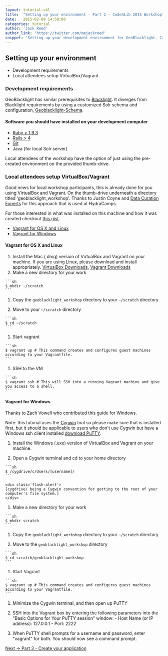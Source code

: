 ```yaml
---
layout: tutorial-c4l
title:  "Setting up your environment - Part 2 - Code4Lib 2015 Workshop"
date:   2015-02-09 14:58:00
categories: tutorial
author: 'Jack Reed'
author_link: 'https://twitter.com/mejackreed'
snippet: 'Setting up your development environment for GeoBlacklight. Created as part of a tutorial series for a 2015 Code4Lib Preconference Workshop'
---
```


## Setting up your environment
  - Development requirements
  - Local attendees setup VirtualBox/Vagrant

### Development requirements

GeoBlacklight has similar prerequisites to [Blacklight][blacklight]. It diverges from Blacklight requirements by using a customized Solr schema and configuration, [Geoblacklight-Schema][geoblacklightschema].

#### Software you should have installed on your development computer

  - [Ruby > 1.9.3][installruby]
  - [Rails > 4][installrails]
  - [Git][installgit]
  - Java (for local Solr server)

Local attendees of the workshop have the option of just using the pre-created environment on the provided thumb-drive.

### Local attendees setup VirtualBox/Vagrant
  
Good news for local workshop participants, this is already done for you using VirtualBox and Vagrant. On the thumb-drive underneath a directory titled 'geoblacklight_workshop'. Thanks to Justin Coyne and [Data Curation Experts](http://curationexperts.com/) for this approach that is used at HydraCamps.

For those interested in what was installed on this machine and how it was created checkout [this gist](https://gist.github.com/mejackreed/727e9cd2e971ca3949a2).

 - [Vagrant for OS X and Linux](#vagrant-for-os-x-and-linux)
 - [Vagrant for Windows](#vagrant-for-windows)

#### Vagrant for OS X and Linux
  1. Install the Mac (.dmg) version of VirtualBox and Vagrant on your machine. If you are using Linux, please download and install appropriately. [VirtualBox Downloads](https://www.virtualbox.org/wiki/Downloads), [Vagrant Downloads](https://www.vagrantup.com/downloads.html)
  1. Make a new directory for your work

    ```sh
    $ mkdir ~/scratch
    ```

  1. Copy the `geoblacklight_workshop` directory to your `~/scratch` directory

  1. Move to your `~/scratch` directory

    ```sh
    $ cd ~/scratch
    ```

  1. Start vagrant

    ```sh
    $ vagrant up # This command creates and configures guest machines according to your Vagrantfile.
    ```

  1. SSH to the VM

    ```sh
    $ vagrant ssh # This will SSH into a running Vagrant machine and give you access to a shell.
    ```

#### Vagrant for Windows

Thanks to Zach Vowell who contributed this guide for Windows.

Note: this tutorial uses the [Cygwin](https://www.cygwin.com/) tool so please make sure that is installed first, but it should be applicable to users who don't use Cygwin but have a Windows ssh client installed [download PuTTY](http://www.chiark.greenend.org.uk/~sgtatham/putty/download.html).

  1. Install the Windows (.exe) version of VirtualBox and Vagrant on your machine.

  1. Open a Cygwin terminal and cd to your home directory

    ```sh
    $ /cygdrive/c/Users/[username]/
    ```
  
    <div class='flash-alert'>
    [cygdrive/ being a Cygwin convention for getting to the root of your computer's file system.]
    </div>

  1. Make a new directory for your work

    ```sh
    $ mkdir scratch
    ```

  1. Copy the `geoblacklight_workshop` directory to your `~/scratch` directory

  1. Move to the `geoblacklight_workshop` directory

    ```sh
    $ cd scratch/geoblacklight_workshop
    ```

  1. Start Vagrant

    ```sh
    $ vagrant up # This command creates and configures guest machines according to your Vagrantfile.
    ```

  1. Minimize the Cygwin terminal, and then open up PuTTY

  1. SSH into the Vagrant box by entering the following parameters into the "Basic Options for Your PuTTY session" window:
    - Host Name (or IP address): 127.0.0.1
    - Port: 2222

  1. When PuTTY shell prompts for a username and password, enter "vagrant" for both. You should now see a command prompt.

<div class='flash-notice'>
  <a href="{% post_url 2015-02-09-create-your-application %}">Next → Part 3 - Create your application</a>
</div>

[geoblacklight]:        http://geoblacklight.org
[geoblacklightproject]: /projects/geoblacklight
[geoblacklightschema]:  https://github.com/geoblacklight/geoblacklight-schema
[installruby]:          https://gorails.com/setup#ruby
[installrails]:         https://gorails.com/setup#rails
[installgit]:           https://gorails.com/setup#git
[rubyonrails]:          http://rubyonrails.org/
[blacklight]:           http://projectblacklight.org/
